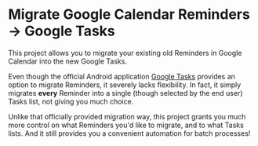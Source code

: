 # Migrate Google Calendar Reminders -> Google Tasks

This project allows you to migrate your existing old Reminders in
Google Calendar into the new Google Tasks.

Even though the official Android application
[Google Tasks](https://play.google.com/store/apps/details?id=com.google.android.apps.tasks)
provides an option to migrate Reminders, it severely lacks flexibility. In fact,
it simply migrates **every** Reminder into a single (though selected by the end
user) Tasks list, not giving you much choice.

Unlike that officially provided migration way, this project grants you much
more control on what Reminders you'd like to migrate, and to what Tasks lists.
And it still provides you a convenient automation for batch processes!
